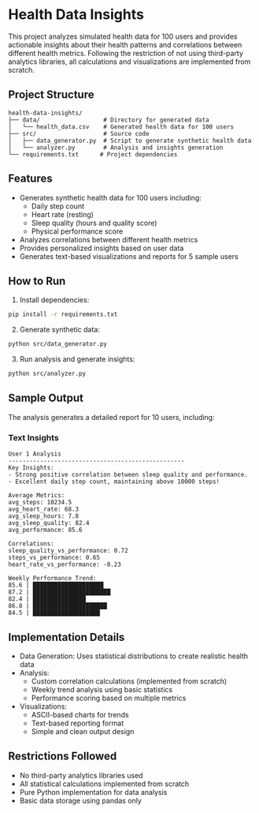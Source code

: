 # Health Data Insights

This project analyzes simulated health data for 100 users and provides actionable insights about their health patterns and correlations between different health metrics. Following the restriction of not using third-party analytics libraries, all calculations and visualizations are implemented from scratch.

## Project Structure

```
health-data-insights/
├── data/                  # Directory for generated data
│   └── health_data.csv    # Generated health data for 100 users
├── src/                   # Source code
│   ├── data_generator.py  # Script to generate synthetic health data
│   └── analyzer.py        # Analysis and insights generation
└── requirements.txt      # Project dependencies
```

## Features

- Generates synthetic health data for 100 users including:
  - Daily step count
  - Heart rate (resting)
  - Sleep quality (hours and quality score)
  - Physical performance score
- Analyzes correlations between different health metrics
- Provides personalized insights based on user data
- Generates text-based visualizations and reports for 5 sample users

## How to Run

1. Install dependencies:
```bash
pip install -r requirements.txt
```

2. Generate synthetic data:
```bash
python src/data_generator.py
```

3. Run analysis and generate insights:
```bash
python src/analyzer.py
```

## Sample Output

The analysis generates a detailed report for 10 users, including:

### Text Insights
```
User 1 Analysis
--------------------------------------------------
Key Insights:
- Strong positive correlation between sleep quality and performance.
- Excellent daily step count, maintaining above 10000 steps!

Average Metrics:
avg_steps: 10234.5
avg_heart_rate: 68.3
avg_sleep_hours: 7.8
avg_sleep_quality: 82.4
avg_performance: 85.6

Correlations:
sleep_quality_vs_performance: 0.72
steps_vs_performance: 0.65
heart_rate_vs_performance: -0.23

Weekly Performance Trend:
85.6 | ████████████████████
87.2 | ██████████████████████
82.4 | ███████████████
86.8 | █████████████████████
84.5 | ███████████████████
```

## Implementation Details

- Data Generation: Uses statistical distributions to create realistic health data
- Analysis: 
  - Custom correlation calculations (implemented from scratch)
  - Weekly trend analysis using basic statistics
  - Performance scoring based on multiple metrics
- Visualizations:
  - ASCII-based charts for trends
  - Text-based reporting format
  - Simple and clean output design

## Restrictions Followed

- No third-party analytics libraries used
- All statistical calculations implemented from scratch
- Pure Python implementation for data analysis
- Basic data storage using pandas only 